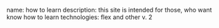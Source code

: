 name: how to learn
description: this site is intended for those, who want know how to learn
technologies: flex and other
v. 2
